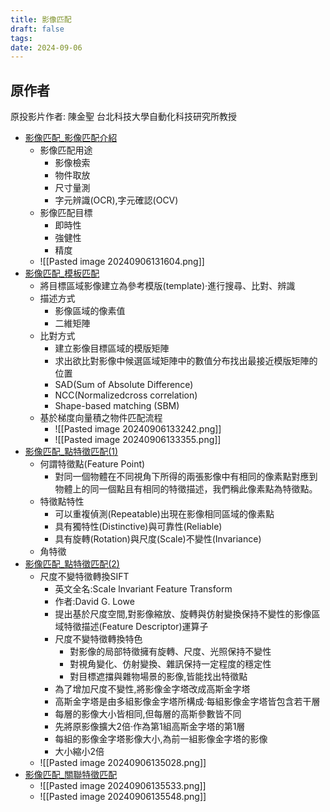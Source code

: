 ```yaml
---
title: 影像匹配
draft: false
tags: 
date: 2024-09-06
---
```

## 原作者
原投影片作者:  陳金聖
台北科技大學自動化科技研究所教授

- [影像匹配_影像匹配介紹](https://www.youtube.com/watch?v=Az29Nhpc9jE&list=PLI6pJZaOCtF0yLRQrV7JOBUaAfJ8Q-elm&index=19&pp=iAQB)
	- 影像匹配用途
		- 影像檢索
		- 物件取放
		- 尺寸量測
		- 字元辨識(OCR),字元確認(OCV)
	- 影像匹配目標
		- 即時性
		- 強健性
		- 精度
	- ![[Pasted image 20240906131604.png]]
- [影像匹配_模板匹配](https://www.youtube.com/watch?v=_CXw0oo-NTs&list=PLI6pJZaOCtF0yLRQrV7JOBUaAfJ8Q-elm&index=20&pp=iAQB)
	- 將目標區域影像建立為參考模版(template)·進行搜尋、比對、辨識
	- 描述方式
		- 影像區域的像素值
		- 二維矩陣
	- 比對方式
		- 建立影像目標區域的模版矩陣
		- 求出欲比對影像中候選區域矩陣中的數值分布找出最接近模版矩陣的位置
		- SAD(Sum of AbsoIute Difference)
		- NCC(Normalizedcross correlation)
		- Shape-based matching (SBM)
	- 基於梯度向量積之物件匹配流程
		- ![[Pasted image 20240906133242.png]]
		- ![[Pasted image 20240906133355.png]]
- [影像匹配_點特徵匹配(1)](https://www.youtube.com/watch?v=-SRQpAIYYts&list=PLI6pJZaOCtF0yLRQrV7JOBUaAfJ8Q-elm&index=21&pp=iAQB)
	- 何謂特徵點(Feature Point)
		- 對同一個物體在不同視角下所得的兩張影像中有相同的像素點對應到物體上的同一個點且有相同的特徵描述，我們稱此像素點為特徵點。
	- 特徵點特性
		- 可以重複偵測(Repeatable)出現在影像相同區域的像素點
		- 具有獨特性(Distinctive)與可靠性(Reliable)
		- 具有旋轉(Rotation)與尺度(Scale)不變性(Invariance)
	- 角特徵
- [影像匹配_點特徵匹配(2)](https://www.youtube.com/watch?v=OtfOPrSAnjw&list=PLI6pJZaOCtF0yLRQrV7JOBUaAfJ8Q-elm&index=22&pp=iAQB)
	- 尺度不變特徵轉換SIFT
		- 英文全名:ScaIe lnvariant Feature Transform
		- 作者:David G. Lowe
		- 提出基於尺度空間,對影像縮放、旋轉與仿射變換保持不變性的影像區域特徵描述(Feature Descriptor)運算子
		- 尺度不變特徵轉換特色
			- 對影像的局部特徵擁有旋轉、尺度、光照保持不變性
			- 對視角變化、仿射變換、雜訊保持一定程度的穩定性
			- 對目標遮擋與雜物場景的影像,皆能找出特徵點
		- 為了增加尺度不變性,將影像金字塔改成高斯金字塔
		- 高斯金字塔是由多組影像金字塔所構成·每組影像金字塔皆包含若干層
		- 每層的影像大小皆相同,但每層的高斯參數皆不同
		- 先將原影像擴大2倍·作為第1組高斯金字塔的第1層
		- 每組的影像金字塔影像大小,為前一組影像金字塔的影像
		- 大小縮小2倍
	- ![[Pasted image 20240906135028.png]]
- [影像匹配_關聯特徵匹配](https://www.youtube.com/watch?v=isqYvGxJ7kg&list=PLI6pJZaOCtF0yLRQrV7JOBUaAfJ8Q-elm&index=23&pp=iAQB)
	- ![[Pasted image 20240906135533.png]]
	- ![[Pasted image 20240906135548.png]]